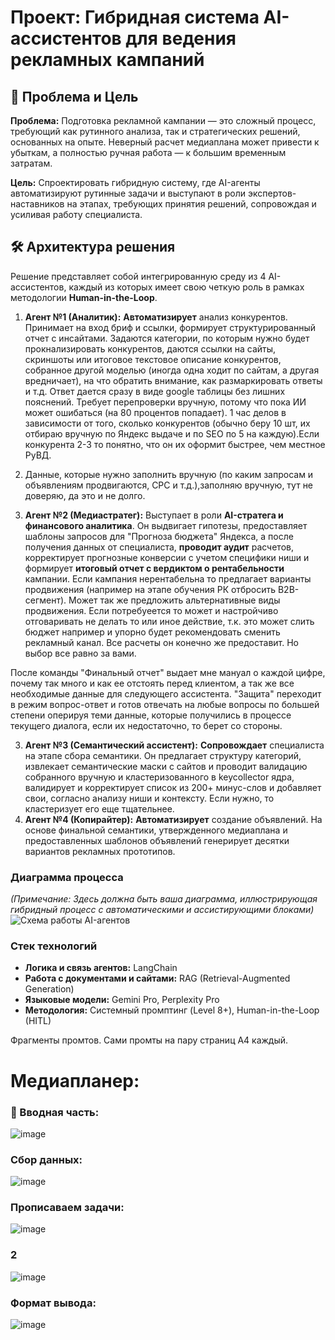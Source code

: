 # Проект: Гибридная система AI-ассистентов для ведения рекламных кампаний

## 🎯 Проблема и Цель

**Проблема:** Подготовка рекламной кампании — это сложный процесс, требующий как рутинного анализа, так и стратегических решений, основанных на опыте. Неверный расчет медиаплана может привести к убыткам, а полностью ручная работа — к большим временным затратам.

**Цель:** Спроектировать гибридную систему, где AI-агенты автоматизируют рутинные задачи и выступают в роли экспертов-наставников на этапах, требующих принятия решений, сопровождая и усиливая работу специалиста.

## 🛠️ Архитектура решения

Решение представляет собой интегрированную среду из 4 AI-ассистентов, каждый из которых имеет свою четкую роль в рамках методологии **Human-in-the-Loop**.

1.  **Агент №1 (Аналитик):** **Автоматизирует** анализ конкурентов. Принимает на вход бриф и ссылки, формирует структурированный отчет с инсайтами. Задаются категории, по которым нужно будет прокнализировать конкурентов, даются ссылки на сайты, скриншоты или итоговое текстовое описание конкурентов, собранное другой моделью (иногда одна ходит по сайтам, а другая вредничает), на что обратить внимание, как размаркировать ответы и т.д. Ответ дается сразу в виде google таблицы без лишних пояснений. Требует перепроверки вручную, потому что пока ИИ может ошибаться (на 80 процентов попадает). 1 час делов в зависимости от того, сколько конкурентов (обычно беру 10 шт, их отбираю вручную по Яндекс выдаче и по SEO по 5 на каждую).Если конкурента 2-3 то понятно, что он их оформит быстрее, чем местное РуВД. 
2.   Данные, которые нужно заполнить вручную (по каким запросам и объявлениям продвигаются, CPC и т.д.),заполняю вручную, тут не доверяю, да это и не долго. 
   
3.  **Агент №2 (Медиастратег):** Выступает в роли **AI-стратега и финансового аналитика**. Он выдвигает гипотезы, предоставляет шаблоны запросов для "Прогноза бюджета" Яндекса, а после получения данных от специалиста, **проводит аудит** расчетов, корректирует прогнозные конверсии с учетом специфики ниши и формирует **итоговый отчет с вердиктом о рентабельности** кампании. Если кампания нерентабельна то предлагает варианты продвижения (например на этапе обучения РК отбросить B2B-сегмент). Может так же предложить альтернативные виды продвижения. Если потребуеется то может и настройчиво отговаривать не делать то или иное действие, т.к. это может слить бюджет например и упорно будет рекомендовать сменить рекламный канал. Все расчеты он конечно же предоставит. Но выбор все равно за вами.
   
После команды "Финальный отчет" выдает мне мануал о каждой цифре, почему так много и как ее отстоять перед клиентом, а так же все необходимые данные для следующего ассистента. "Защита" переходит в режим вопрос-ответ и готов отвечать на любые вопросы по большей степени оперируя теми данные, которые получились в процессе текущего диалога, если их недостаточно, то берет со стороны.

3.  **Агент №3 (Семантический ассистент):** **Сопровождает** специалиста на этапе сбора семантики. Он предлагает структуру категорий, извлекает семантические маски с сайтов и проводит валидацию собранного вручную и кластеризованного в keycollector ядра, валидирует и корректирует список из 200+ минус-слов и добавляет свои, согласно анализу ниши и контексту. Если нужно, то кластеризует его еще тщательнее.
4.  **Агент №4 (Копирайтер):** **Автоматизирует** создание объявлений. На основе финальной семантики, утвержденного медиаплана и предоставленных шаблонов объявлений генерирует десятки вариантов рекламных прототипов. 


### Диаграмма процесса
*(Примечание: Здесь должна быть ваша диаграмма, иллюстрирующая гибридный процесс с автоматическими и ассистирующими блоками)*
![Схема работы AI-агентов](./diagram.png) 

### Стек технологий
* **Логика и связь агентов:** LangChain
* **Работа с документами и сайтами:** RAG (Retrieval-Augmented Generation)
* **Языковые модели:** Gemini Pro, Perplexity Pro
* **Методология:** Системный промптинг (Level 8+), Human-in-the-Loop (HITL)

Фрагменты промтов. Сами промты на пару страниц А4 каждый. 


# Медиапланер:
### 📄 Вводная часть:
![image](https://github.com/user-attachments/assets/8a4198f1-6e87-4a08-a6fa-f4f136066fbe)

### Сбор данных:

![image](https://github.com/user-attachments/assets/faf614e1-f481-4b8e-aeb5-ebf3fd20c2c0)

### Прописаваем задачи:

![image](https://github.com/user-attachments/assets/b4dadf94-ccfd-4e3a-ac13-824ee7d8192f)

### 2

![image](https://github.com/user-attachments/assets/7c7dd474-c948-4abe-bc21-3868ac1fe3fa)


### Формат вывода:

![image](https://github.com/user-attachments/assets/47ff7edd-027f-4eef-9757-88cd18e750d3)



